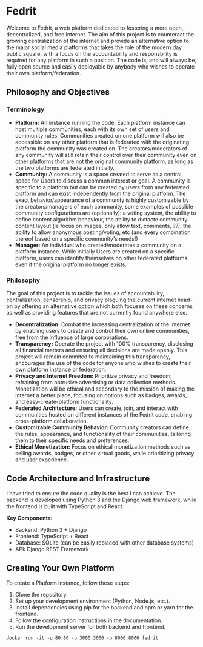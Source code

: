 # Fedrit

Welcome to Fedrit, a web platform dedicated to fostering a more open, decentralized, and free internet. The aim of this project is to counteract the growing centralization of the internet and provide an alternative option to the major social media platforms that takes the role of the modern day public square, with a focus on the accountability and responsbility is required for any platform in such a position. The code is, and will always be, fully open source and easily deployable by anybody who wishes to operate their own platform/federation.

## Philosophy and Objectives

### Terminology

- **Platform:** An instance running the code. Each platform instance can host multiple communities, each with its own set of users and community rules. Communities created on one platform will also be accessible on any other platform that is federated with the originating platform the community was created on. The creators/moderators of any community will still retain their control over their community even on other platforms that are not the original community platform, as long as the two platforms are federated initially.
- **Community:** A community is a space created to serve as a central space for Users to discuss a common interest or goal. A community is specific to a platform but can be created by users from any federated platform and can exist independently from the original platform. The exact behavior/appearance of a community is highly customizable by the creators/managers of each community, some examples of possible community configurations are (optionally): a voting system, the ability to define content algorithm behaviour, the ability to dictacte community content layout (ie focus on images, only allow text, comments, ??), the ability to allow anonymous posting/voting, etc (and every combination thereof based on a specific community's needs!)
- **Manager:** An individual who created/moderates a community on a platform instance. While initially Users are created on a specific platform, users can identify themselves on other federated platforms even if the original platform no longer exists.


### Philosophy

The goal of this project is to tackle the issues of accountability, centralization, censorship, and privacy plaguing the current internet head-on by offering an alternative option which both focuses on these concerns as well as providing features that are not currently found anywhere else.

- **Decentralization:** Combat the increasing centralization of the internet by enabling users to create and control their own online communities, free from the influence of large corporations.
- **Transparency:** Operate the project with 100% transparency, disclosing all financial matters and ensuring all decisions are made openly. This project will remain commited to maintaining this transparency, encourages the use of the code for anyone who wishes to create their own platform instance or federation.
- **Privacy and Internet Freedom:** Prioritize privacy and freedom, refraining from obtrusive advertising or data collection methods. Monetization will be ethical and secondary to the mission of making the internet a better place, focusing on options such as badges, awards, and easy-create-platform functionality.
- **Federated Architecture:** Users can create, join, and interact with communities hosted on different instances of the Fedrit code, enabling cross-platform collaboration.
- **Customizable Community Behavior:** Community creators can define the rules, appearance, and functionality of their communities, tailoring them to their specific needs and preferences.
- **Ethical Monetization:** Focus on ethical monetization methods such as selling awards, badges, or other virtual goods, while prioritizing privacy and user experience.

## Code Architecture and Infrastructure

I have tried to ensure the code quality is the best I can achieve. The backend is developed using Python 3 and the Django web framework, while the frontend is built with TypeScript and React.

**Key Components:**

- Backend: Python 3 + Django
- Frontend: TypeScript + React
- Database: SQLite (can be easily replaced with other database systems)
- API: Django REST Framework

## Creating Your Own Platform

To create a Platform instance, follow these steps:

1. Clone the repository.
2. Set up your development environment (Python, Node.js, etc.).
3. Install dependencies using pip for the backend and npm or yarn for the frontend.
4. Follow the configuration instructions in the documentation.
5. Run the development server for both backend and frontend.

```
docker run -it -p 80:80 -p 3000:3000 -p 8000:8000 fedrit
```